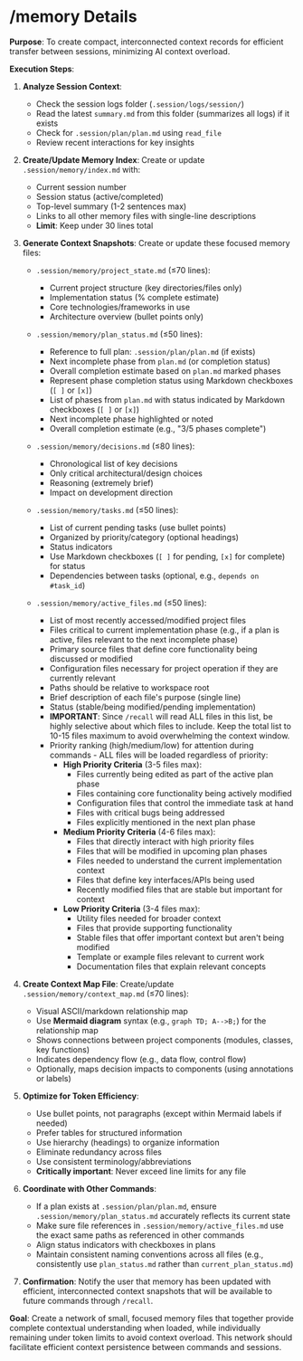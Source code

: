 # /memory Details

**Purpose**: To create compact, interconnected context records for efficient transfer between sessions, minimizing AI context overload.

**Execution Steps**:

1.  **Analyze Session Context**: 
    * Check the session logs folder (`.session/logs/session/`)
    * Read the latest `summary.md` from this folder (summarizes all logs) if it exists
    * Check for `.session/plan/plan.md` using `read_file`
    * Review recent interactions for key insights

2.  **Create/Update Memory Index**: Create or update `.session/memory/index.md` with:
    * Current session number
    * Session status (active/completed)
    * Top-level summary (1-2 sentences max)
    * Links to all other memory files with single-line descriptions
    * **Limit**: Keep under 30 lines total

3.  **Generate Context Snapshots**: Create or update these focused memory files:
    * `.session/memory/project_state.md` (≤70 lines):
        * Current project structure (key directories/files only)
        * Implementation status (% complete estimate)
        * Core technologies/frameworks in use
        * Architecture overview (bullet points only)
    
    * `.session/memory/plan_status.md` (≤50 lines):
        * Reference to full plan: `.session/plan/plan.md` (if exists)
        * Next incomplete phase from `plan.md` (or completion status)
        * Overall completion estimate based on `plan.md` marked phases
        * Represent phase completion status using Markdown checkboxes (`[ ]` or `[x]`)
        * List of phases from `plan.md` with status indicated by Markdown checkboxes (`[ ]` or `[x]`)
        * Next incomplete phase highlighted or noted
        * Overall completion estimate (e.g., "3/5 phases complete")
    
    * `.session/memory/decisions.md` (≤80 lines):
        * Chronological list of key decisions
        * Only critical architectural/design choices
        * Reasoning (extremely brief)
        * Impact on development direction
    
    * `.session/memory/tasks.md` (≤50 lines):
        * List of current pending tasks (use bullet points)
        * Organized by priority/category (optional headings)
        * Status indicators
        * Use Markdown checkboxes (`[ ]` for pending, `[x]` for complete) for status
        * Dependencies between tasks (optional, e.g., `depends on #task_id`)
    
    * `.session/memory/active_files.md` (≤50 lines):
        * List of most recently accessed/modified project files
        * Files critical to current implementation phase (e.g., if a plan is active, files relevant to the next incomplete phase)
        * Primary source files that define core functionality being discussed or modified
        * Configuration files necessary for project operation if they are currently relevant
        * Paths should be relative to workspace root
        * Brief description of each file's purpose (single line)
        * Status (stable/being modified/pending implementation)
        * **IMPORTANT**: Since `/recall` will read ALL files in this list, be highly selective about which files to include. Keep the total list to 10-15 files maximum to avoid overwhelming the context window.
        * Priority ranking (high/medium/low) for attention during commands - ALL files will be loaded regardless of priority:
            *   **High Priority Criteria** (3-5 files max):
                * Files currently being edited as part of the active plan phase
                * Files containing core functionality being actively modified
                * Configuration files that control the immediate task at hand
                * Files with critical bugs being addressed
                * Files explicitly mentioned in the next plan phase
            *   **Medium Priority Criteria** (4-6 files max):
                * Files that directly interact with high priority files
                * Files that will be modified in upcoming plan phases
                * Files needed to understand the current implementation context
                * Files that define key interfaces/APIs being used
                * Recently modified files that are stable but important for context
            *   **Low Priority Criteria** (3-4 files max):
                * Utility files needed for broader context
                * Files that provide supporting functionality
                * Stable files that offer important context but aren't being modified
                * Template or example files relevant to current work
                * Documentation files that explain relevant concepts

4.  **Create Context Map File**: Create/update `.session/memory/context_map.md` (≤70 lines):
    * Visual ASCII/markdown relationship map
    * Use **Mermaid diagram** syntax (e.g., `graph TD; A-->B;`) for the relationship map
    * Shows connections between project components (modules, classes, key functions)
    * Indicates dependency flow (e.g., data flow, control flow)
    * Optionally, maps decision impacts to components (using annotations or labels)

5.  **Optimize for Token Efficiency**:
    * Use bullet points, not paragraphs (except within Mermaid labels if needed)
    * Prefer tables for structured information
    * Use hierarchy (headings) to organize information
    * Eliminate redundancy across files
    * Use consistent terminology/abbreviations
    * **Critically important**: Never exceed line limits for any file

6.  **Coordinate with Other Commands**:
    * If a plan exists at `.session/plan/plan.md`, ensure `.session/memory/plan_status.md` accurately reflects its current state
    * Make sure file references in `.session/memory/active_files.md` use the exact same paths as referenced in other commands
    * Align status indicators with checkboxes in plans
    * Maintain consistent naming conventions across all files (e.g., consistently use `plan_status.md` rather than `current_plan_status.md`)

7.  **Confirmation**: Notify the user that memory has been updated with efficient, interconnected context snapshots that will be available to future commands through `/recall`.

**Goal**: Create a network of small, focused memory files that together provide complete contextual understanding when loaded, while individually remaining under token limits to avoid context overload. This network should facilitate efficient context persistence between commands and sessions. 